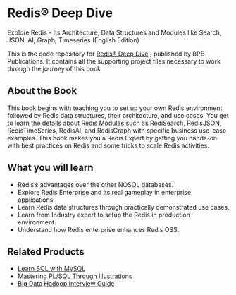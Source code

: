 # Redis® Deep Dive

Explore Redis - Its Architecture, Data Structures and Modules like Search, JSON, AI, Graph, Timeseries (English Edition)

This is the code repository for [Redis® Deep Dive](https://bpbonline.com/products/redis-deep-dive?_pos=1&_sid=40116621f&_ss=r),, published by BPB Publications. It contains all the supporting project files necessary to work through the journey of this book

## About the Book
This book begins with teaching you to set up your own Redis environment, followed by Redis data structures, their architecture, and use cases. You get to learn the details about Redis Modules such as RediSearch, RedisJSON, RedisTimeSeries, RedisAI, and RedisGraph with specific business use-case examples. This book makes you a Redis Expert by getting you hands-on with best practices on Redis and some tricks to scale Redis activities.

## What you will learn
* Redis’s advantages over the other NOSQL databases.
* Explore Redis Enterprise and its real gameplay in enterprise applications.
* Learn Redis data structures through practically demonstrated use cases.
* Learn from Industry expert to setup the Redis in production environment.
* Understand how Redis enterprise enhances Redis OSS.

## Related Products
* [Learn SQL with MySQL](https://bpbonline.com/products/sql-with-mysql-relational-database-book-ebook?_pos=1&_sid=eccdad841&_ss=r)
* [Mastering PL/SQL Through Illustrations](https://bpbonline.com/products/sql-with-mysql-relational-database-book-ebook?_pos=1&_sid=eccdad841&_ss=r)
* [Big Data Hadoop Interview Guide](https://bpbonline.com/products/big-data-hadoop-interview-guide-1?_pos=1&_sid=e932f0112&_ss=r)
